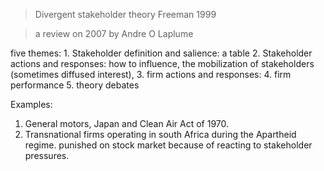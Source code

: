 
> Divergent stakeholder theory
> Freeman 1999

> a review on 2007 by Andre O Laplume

five themes:
	1. Stakeholder definition and salience: a table
	2. Stakeholder actions and responses: how to influence, the mobilization of stakeholders (sometimes diffused interest), 
	3. firm actions and responses: 
	4. firm performance
	5. theory debates

Examples:
1.  General motors, Japan and Clean Air Act of 1970. 
2. Transnational firms operating in south Africa during the Apartheid regime. punished on stock market because of reacting to stakeholder pressures.


<!--stackedit_data:
eyJoaXN0b3J5IjpbLTkwNzEyMTcwNSw4OTIwMDIyNzUsLTE4Nz
M1OTAyMjksLTE5NzU4ODgxNTQsLTQzNjgyMzYyMiwtMTcxNjI0
NDk0N119
-->